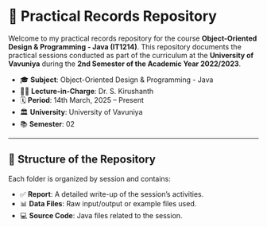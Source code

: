 # 🧪 Practical Records Repository

Welcome to my practical records repository for the course **Object-Oriented Design & Programming - Java (IT1214)**. This repository documents the practical sessions conducted as part of the curriculum at the **University of Vavuniya** during the **2nd Semester of the Academic Year 2022/2023**.

- 🎓 **Subject**: Object-Oriented Design & Programming - Java  
- 👨‍🏫 **Lecture-in-Charge**: Dr. S. Kirushanth  
- 🗓️ **Period**: 14th March, 2025 – Present  
- 🏛️ **University**: University of Vavuniya  
- 📚 **Semester**: 02  

---

## 📂 Structure of the Repository

Each folder is organized by session and contains:
- ✅ **Report**: A detailed write-up of the session’s activities.
- 📊 **Data Files**: Raw input/output or example files used.
- 💻 **Source Code**: Java files related to the session.

